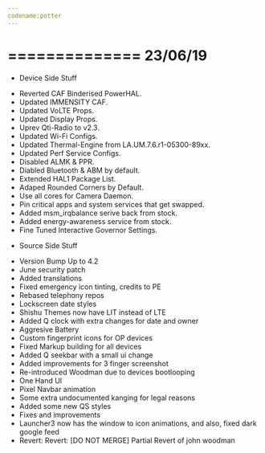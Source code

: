 ```yaml
---
codename:potter 
---
```


==============
   23/06/19
==============

- Device Side Stuff

* Reverted CAF Binderised PowerHAL.
* Updated IMMENSITY CAF.
* Updated VoLTE Props.
* Updated Display Props.
* Uprev Qti-Radio to v2.3.
* Updated Wi-Fi Configs.
* Updated Thermal-Engine from LA.UM.7.6.r1-05300-89xx.
* Updated Perf Service Configs.
* Disabled ALMK & PPR.
* Diabled Bluetooth & ABM by default.
* Extended HAL1 Package List.
* Adaped Rounded Corners by Default.
* Use all cores for Camera Daemon.
* Pin critical apps and system services that get swapped.
* Added msm_irqbalance serive back from stock.
* Added energy-awareness service from stock.
* Fine Tuned Interactive Governor Settings.

- Source Side Stuff

* Version Bump Up to 4.2
* June security patch
* Added translations
* Fixed emergency icon tinting, credits to PE
* Rebased telephony repos
* Lockscreen date styles
* Shishu Themes now have LIT instead of LTE
* Added Q clock with extra changes for date and owner
* Aggresive Battery
* Custom fingerprint icons for OP devices 
* Fixed Markup building for all devices
* Added Q seekbar with a small ui change
* Added improvements for 3 finger screenshot
* Re-introduced Woodman due to devices bootlooping
* One Hand UI
* Pixel Navbar animation
* Some extra undocumented kanging for legal reasons
* Added some new QS styles
* Fixes and improvements
* Launcher3 now has the window to icon animations, and also, fixed dark google feed
* Revert: Revert: [DO NOT MERGE] Partial Revert of john woodman
